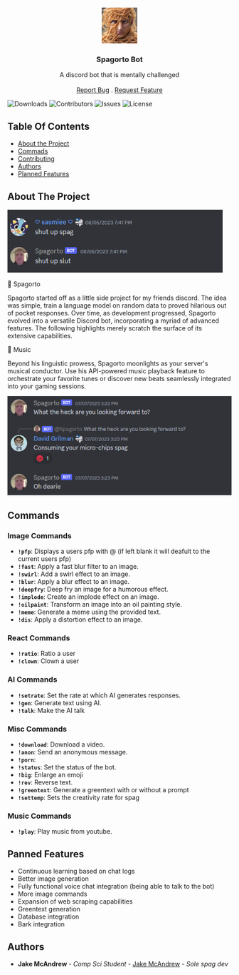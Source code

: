 <br/>
<p align="center">
  <a href="https://github.com/Jake-mc221/Spag">
    <img src="images/avatar.jpg" alt="Logo" width="80" height="80">
  </a>

  <h3 align="center">Spagorto Bot</h3>

  <p align="center">
    A discord bot that is mentally challenged 
    <br/>
    <br/>
    <a href="https://github.com/Jake-mc221/Spag/issues">Report Bug</a>
    .
    <a href="https://github.com/Jake-mc221/Spag/issues">Request Feature</a>
  </p>
</p>

![Downloads](https://img.shields.io/github/downloads/Jake-mc221/Spag/total) ![Contributors](https://img.shields.io/github/contributors/Jake-mc221/Spag?color=dark-green) ![Issues](https://img.shields.io/github/issues/Jake-mc221/Spag) ![License](https://img.shields.io/github/license/Jake-mc221/Spag) 

## Table Of Contents

* [About the Project](#about-the-project)
* [Commads](#commands)
* [Contributing](#contributing)
* [Authors](#authors)
* [Planned Features](#planned-features)

## About The Project

![Screen Shot](images/1.png
)


🤖 Spagorto

Spagorto started off as a little side project for my friends discord. The idea was simple, train a language model on random data to proved hilarious out of pocket responses. Over time, as development progressed, Spagorto evolved into a versatile Discord bot, incorporating a myriad of advanced features. The following highlights merely scratch the surface of its extensive capabilities. 

🎵 Music 

Beyond his linguistic prowess, Spagorto moonlights as your server's musical conductor. Use his API-powered music playback feature to orchestrate your favorite tunes or discover new beats seamlessly integrated into your gaming sessions.

![Screen Shot](images/3.png)


## Commands

### Image Commands

- **`!pfp`**: Displays a users pfp with @ (if left blank it will deafult to the current users pfp)
- **`!fast`**: Apply a fast blur filter to an image.
- **`!swirl`**: Add a swirl effect to an image.
- **`!blur`**: Apply a blur effect to an image.
- **`!deepfry`**: Deep fry an image for a humorous effect.
- **`!implode`**: Create an implode effect on an image.
- **`!oilpaint`**: Transform an image into an oil painting style.
- **`!meme`**: Generate a meme using the provided text.
- **`!dis`**: Apply a distortion effect to an image.

### React Commands

- **`!ratio`**: Ratio a user 
- **`!clown`**: Clown a user 

### AI Commands

- **`!setrate`**: Set the rate at which AI generates responses.
- **`!gen`**: Generate text using AI.
- **`!talk`**: Make the AI talk

### Misc Commands

- **`!download`**: Download a video.
- **`!anon`**: Send an anonymous message.
- **`!porn`**: 
- **`!status`**: Set the status of the bot.
- **`!big`**: Enlarge an emoji
- **`!rev`**: Reverse text.
- **`!greentext`**: Generate a greentext with or without a prompt 
- **`!settemp`**: Sets the creativity rate for spag

### Music Commands

- **`!play`**: Play music from youtube. 

## Panned Features 
- Continuous learning based on chat logs
- Better image generation 
- Fully functional voice chat integration (being able to talk to the bot)
- More image commands 
- Expansion of web scraping capabilities
- Greentext generation 
- Database integration 
- Bark integration

## Authors

* **Jake McAndrew** - *Comp Sci Student* - [Jake McAndrew](https://github.com/Jake-mc221) - *Sole spag dev*

